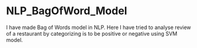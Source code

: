 # NLP_BagOfWord_Model
I have made Bag of Words model in NLP. Here I have tried to analyse review of a restaurant by categorizing is to be positive or negative using SVM model.
